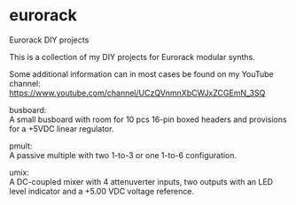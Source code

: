 # eurorack
Eurorack DIY projects

This is a collection of my DIY projects for Eurorack modular synths.

Some additional information can in most cases be found on my YouTube channel:
https://www.youtube.com/channel/UCzQVnmnXbCWJxZCGEmN_3SQ

busboard:  
A small busboard with room for 10 pcs 16-pin boxed headers and provisions for a +5VDC linear regulator. 

pmult:  
A passive multiple with two 1-to-3 or one 1-to-6 configuration.

umix:  
A DC-coupled mixer with 4 attenuverter inputs, two outputs with an LED level indicator and a +5.00 VDC voltage reference.
